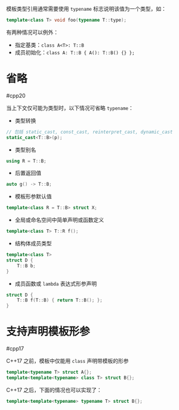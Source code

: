 
模板类型引用通常需要使用 `typename` 标志说明该值为一个类型，如：

```c++
template<class T> void foo(typename T::type);
```

有两种情况可以例外：
* 指定基类：`class A<T>: T::B`
* 成员初始化：`class A: T::B { A(): T::B() {} };`
# 省略
#cpp20 

当上下文仅可能为类型时，以下情况可省略 `typename`：

* 类型转换

```c++
// 包括 static_cast, const_cast, reinterpret_cast, dynamic_cast
static_cast<T::B>(p);
```

* 类型别名

```c++
using R = T::B;
```

* 后置返回值

```c++
auto g() -> T::B;
```

* 模板形参默认值

```c++
template<class R = T::B> struct X;
```

* 全局或命名空间中简单声明或函数定义

```c++
template<class T> T::R f();
```

* 结构体成员类型

```c++
template<class T>
struct D {
    T::B b;
}
```

* 成员函数或 `lambda` 表达式形参声明

```c++
struct D {
    T::B f(T::B) { return T::B(); };
}
```
# 支持声明模板形参
#cpp17 

C++17 之前，模板中仅能用 `class` 声明带模板的形参

```c++
template<typename T> struct A{};
template<template<typename> class T> struct B{};
```

C++17 之后，下面的情况也可以实现了：

```c++
template<template<typename> typename T> struct B{};
```
